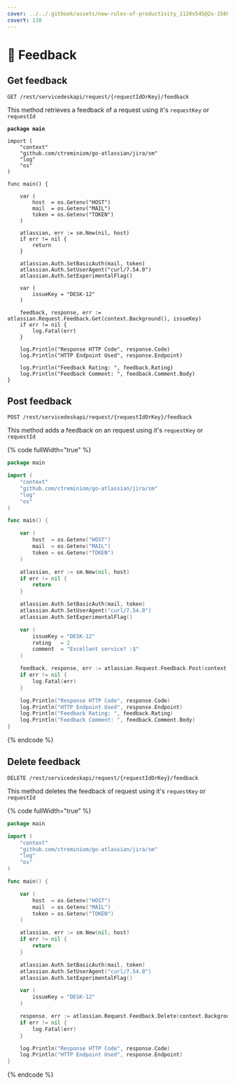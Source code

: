 ```yaml
---
cover: ../../.gitbook/assets/new-rules-of-productivity_1120x545@2x-1560x760.png
coverY: 138
---
```


# 📮 Feedback

## Get feedback

`GET /rest/servicedeskapi/request/{requestIdOrKey}/feedback`

This method retrieves a feedback of a request using it's `requestKey` or `requestId`

<pre class="language-go" data-full-width="true"><code class="lang-go"><strong>package main
</strong>
import (
	"context"
	"github.com/ctreminiom/go-atlassian/jira/sm"
	"log"
	"os"
)

func main() {

	var (
		host  = os.Getenv("HOST")
		mail  = os.Getenv("MAIL")
		token = os.Getenv("TOKEN")
	)

	atlassian, err := sm.New(nil, host)
	if err != nil {
		return
	}

	atlassian.Auth.SetBasicAuth(mail, token)
	atlassian.Auth.SetUserAgent("curl/7.54.0")
	atlassian.Auth.SetExperimentalFlag()

	var (
		issueKey = "DESK-12"
	)

	feedback, response, err := atlassian.Request.Feedback.Get(context.Background(), issueKey)
	if err != nil {
		log.Fatal(err)
	}

	log.Println("Response HTTP Code", response.Code)
	log.Println("HTTP Endpoint Used", response.Endpoint)

	log.Println("Feedback Rating: ", feedback.Rating)
	log.Println("Feedback Comment: ", feedback.Comment.Body)
}
</code></pre>

## Post feedback

`POST /rest/servicedeskapi/request/{requestIdOrKey}/feedback`

This method adds a feedback on an request using it's `requestKey` or `requestId`

{% code fullWidth="true" %}
```go
package main

import (
	"context"
	"github.com/ctreminiom/go-atlassian/jira/sm"
	"log"
	"os"
)

func main() {

	var (
		host  = os.Getenv("HOST")
		mail  = os.Getenv("MAIL")
		token = os.Getenv("TOKEN")
	)

	atlassian, err := sm.New(nil, host)
	if err != nil {
		return
	}

	atlassian.Auth.SetBasicAuth(mail, token)
	atlassian.Auth.SetUserAgent("curl/7.54.0")
	atlassian.Auth.SetExperimentalFlag()

	var (
		issueKey = "DESK-12"
		rating   = 2
		comment  = "Excellent service? :$"
	)

	feedback, response, err := atlassian.Request.Feedback.Post(context.Background(), issueKey, rating, comment)
	if err != nil {
		log.Fatal(err)
	}

	log.Println("Response HTTP Code", response.Code)
	log.Println("HTTP Endpoint Used", response.Endpoint)
	log.Println("Feedback Rating: ", feedback.Rating)
	log.Println("Feedback Comment: ", feedback.Comment.Body)
}

```
{% endcode %}

## Delete feedback

`DELETE /rest/servicedeskapi/request/{requestIdOrKey}/feedback`

This method deletes the feedback of request using it's `requestKey` or `requestId`

{% code fullWidth="true" %}
```go
package main

import (
	"context"
	"github.com/ctreminiom/go-atlassian/jira/sm"
	"log"
	"os"
)

func main() {

	var (
		host  = os.Getenv("HOST")
		mail  = os.Getenv("MAIL")
		token = os.Getenv("TOKEN")
	)

	atlassian, err := sm.New(nil, host)
	if err != nil {
		return
	}

	atlassian.Auth.SetBasicAuth(mail, token)
	atlassian.Auth.SetUserAgent("curl/7.54.0")
	atlassian.Auth.SetExperimentalFlag()

	var (
		issueKey = "DESK-12"
	)

	response, err := atlassian.Request.Feedback.Delete(context.Background(), issueKey)
	if err != nil {
		log.Fatal(err)
	}

	log.Println("Response HTTP Code", response.Code)
	log.Println("HTTP Endpoint Used", response.Endpoint)
}
```
{% endcode %}
